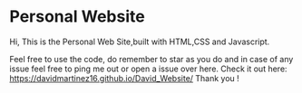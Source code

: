 # Personal Website

Hi, This is the Personal Web Site,built with HTML,CSS and Javascript.

Feel free to use the code, do remember to star as you do and in case of any issue feel free to ping me out or open a issue over here. Check it out here: https://davidmartinez16.github.io/David_Website/ Thank you !


